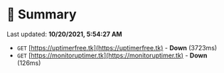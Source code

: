# 📖 Summary
Last updated: **10/20/2021, 5:54:27 AM**

- `GET` [https://uptimerfree.tk](https://uptimerfree.tk) - **Down** (3723ms)
- `GET` [https://monitoruptimer.tk](https://monitoruptimer.tk) - **Down** (126ms)
